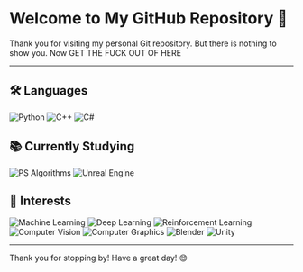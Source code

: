 # Welcome to My GitHub Repository 👋

Thank you for visiting my personal Git repository. But there is nothing to show you. Now GET THE FUCK OUT OF HERE

---

## 🛠️ Languages
![Python](https://img.shields.io/badge/Python-3776AB?style=for-the-badge&logo=python&logoColor=white)
![C++](https://img.shields.io/badge/C++-00599C?style=for-the-badge&logo=cplusplus&logoColor=white)
![C#](https://img.shields.io/badge/C%23-239120?style=for-the-badge&logo=csharp&logoColor=white)

## 📚 Currently Studying
![PS Algorithms](https://img.shields.io/badge/Algorithms-44A600?style=for-the-badge)
![Unreal Engine](https://img.shields.io/badge/Unreal_Engine-313131?style=for-the-badge&logo=unrealengine&logoColor=white)

## 🌱 Interests
![Machine Learning](https://img.shields.io/badge/Machine_Learning-FF6F00?style=for-the-badge&logo=TensorFlow&logoColor=white)
![Deep Learning](https://img.shields.io/badge/Deep_Learning-EE4C2C?style=for-the-badge&logo=Pytorch&logoColor=white)
![Reinforcement Learning](https://img.shields.io/badge/Reinforcement_Learning-D00000?style=for-the-badge&logo=Keras&logoColor=white)
![Computer Vision](https://img.shields.io/badge/Computer_Vision-5C3EE8?style=for-the-badge&logo=OpenCV&logoColor=white)
![Computer Graphics](https://img.shields.io/badge/Computer_Graphics-FF7C00?style=for-the-badge)
![Blender](https://img.shields.io/badge/Blender-F5792A?style=for-the-badge&logo=Blender&logoColor=white)
![Unity](https://img.shields.io/badge/Unity-FFFFFF?style=for-the-badge&logo=unity&logoColor=black)

---

Thank you for stopping by! Have a great day! 😊
